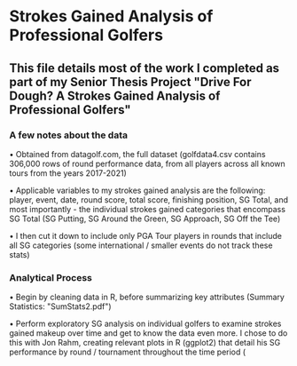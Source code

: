 # Strokes Gained Analysis of Professional Golfers

## This file details most of the work I completed as part of my Senior Thesis Project "Drive For Dough? A Strokes Gained Analysis of Professional Golfers"

### A few notes about the data

• Obtained from datagolf.com, the full dataset (golfdata4.csv contains 306,000 rows of round performance data, from all players across all known tours from the years 2017-2021)

• Applicable variables to my strokes gained analysis are the following: player, event, date, round score, total score, finishing position, SG Total, and most importantly - the individual strokes gained categories that encompass SG Total (SG Putting, SG Around the Green, SG Approach, SG Off the Tee)

• I then cut it down to include only PGA Tour players in rounds that include all SG categories (some international / smaller events do not track these stats)

### Analytical Process

• Begin by cleaning data in R, before summarizing key attributes (Summary Statistics: "SumStats2.pdf")

• Perform exploratory SG analysis on individual golfers to examine strokes gained makeup over time and get to know the data even more. I chose to do this with Jon Rahm, creating relevant plots in R (ggplot2) that detail his SG performance by round / tournament throughout the time period (
